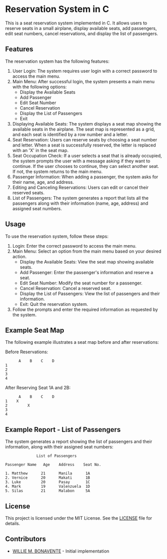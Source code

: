 # Reservation System in C

This is a seat reservation system implemented in C. It allows users to reserve seats in a small airplane, display available seats, add passengers, edit seat numbers, cancel reservations, and display the list of passengers.

## Features

The reservation system has the following features:

1. User Login: The system requires user login with a correct password to access the main menu.
2. Main Menu: After successful login, the system presents a main menu with the following options:
   - Display the Available Seats
   - Add Passenger
   - Edit Seat Number
   - Cancel Reservation
   - Display the List of Passengers
   - Exit
3. Displaying Available Seats: The system displays a seat map showing the available seats in the airplane. The seat map is represented as a grid, and each seat is identified by a row number and a letter.
4. Seat Reservation: Users can reserve seats by choosing a seat number and letter. When a seat is successfully reserved, the letter is replaced with an 'X' in the seat map.
5. Seat Occupation Check: If a user selects a seat that is already occupied, the system prompts the user with a message asking if they want to continue. If the user chooses to continue, they can select another seat. If not, the system returns to the main menu.
6. Passenger Information: When adding a passenger, the system asks for their name, age, and address.
7. Editing and Canceling Reservations: Users can edit or cancel their reserved seats.
8. List of Passengers: The system generates a report that lists all the passengers along with their information (name, age, address) and assigned seat numbers.

## Usage

To use the reservation system, follow these steps:

1. Login: Enter the correct password to access the main menu.
2. Main Menu: Select an option from the main menu based on your desired action.
   - Display the Available Seats: View the seat map showing available seats.
   - Add Passenger: Enter the passenger's information and reserve a seat.
   - Edit Seat Number: Modify the seat number for a passenger.
   - Cancel Reservation: Cancel a reserved seat.
   - Display the List of Passengers: View the list of passengers and their information.
   - Exit: Quit the reservation system.
3. Follow the prompts and enter the required information as requested by the system.

## Example Seat Map

The following example illustrates a seat map before and after reservations:

Before Reservations:

``` Example 1
      A    B    C    D  
1                   
2
3
4
```

After Reserving Seat 1A and 2B:

``` Example 2
      A    B    C    D  
1    X         
2         X  
3
4
```

## Example Report - List of Passengers

The system generates a report showing the list of passengers and their information, along with their assigned seat numbers:

``` Example 1
              List of Passengers

Passenger Name   Age    Address    Seat No.

1. Matthew      21      Manila      1A
2. Vernice      20      Makati      1B
3. Luke         20      Pasay       1C
4. Mark         19      Valenzuela  1D
5. Silas        21      Malabon     5A
```

## License

This project is licensed under the MIT License. See the [LICENSE](LICENSE) file for details.

## Contributors

- [WILLIE M. BONAVENTE](https://github.com/yourusername) - Initial implementation

